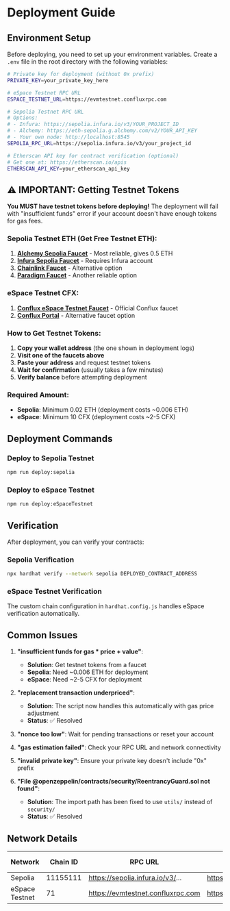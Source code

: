 # Deployment Guide

## Environment Setup

Before deploying, you need to set up your environment variables. Create a `.env` file in the root directory with the following variables:

```bash
# Private key for deployment (without 0x prefix)
PRIVATE_KEY=your_private_key_here

# eSpace Testnet RPC URL
ESPACE_TESTNET_URL=https://evmtestnet.confluxrpc.com

# Sepolia Testnet RPC URL
# Options:
# - Infura: https://sepolia.infura.io/v3/YOUR_PROJECT_ID
# - Alchemy: https://eth-sepolia.g.alchemy.com/v2/YOUR_API_KEY
# - Your own node: http://localhost:8545
SEPOLIA_RPC_URL=https://sepolia.infura.io/v3/your_project_id

# Etherscan API key for contract verification (optional)
# Get one at: https://etherscan.io/apis
ETHERSCAN_API_KEY=your_etherscan_api_key
```

## ⚠️ IMPORTANT: Getting Testnet Tokens

**You MUST have testnet tokens before deploying!** The deployment will fail with "insufficient funds" error if your account doesn't have enough tokens for gas fees.

### Sepolia Testnet ETH (Get Free Testnet ETH):

1. **[Alchemy Sepolia Faucet](https://sepoliafaucet.com/)** - Most reliable, gives 0.5 ETH
2. **[Infura Sepolia Faucet](https://www.infura.io/faucet/sepolia)** - Requires Infura account
3. **[Chainlink Faucet](https://faucets.chain.link/sepolia)** - Alternative option
4. **[Paradigm Faucet](https://faucet.paradigm.xyz/)** - Another reliable option

### eSpace Testnet CFX:

1. **[Conflux eSpace Testnet Faucet](https://efaucet.confluxnetwork.org/)** - Official Conflux faucet
2. **[Conflux Portal](https://portal.confluxnetwork.org/)** - Alternative faucet option

### How to Get Testnet Tokens:
1. **Copy your wallet address** (the one shown in deployment logs)
2. **Visit one of the faucets above**
3. **Paste your address** and request testnet tokens
4. **Wait for confirmation** (usually takes a few minutes)
5. **Verify balance** before attempting deployment

### Required Amount:
- **Sepolia**: Minimum 0.02 ETH (deployment costs ~0.006 ETH)
- **eSpace**: Minimum 10 CFX (deployment costs ~2-5 CFX)

## Deployment Commands

### Deploy to Sepolia Testnet
```bash
npm run deploy:sepolia
```

### Deploy to eSpace Testnet
```bash
npm run deploy:eSpaceTestnet
```

## Verification

After deployment, you can verify your contracts:

### Sepolia Verification
```bash
npx hardhat verify --network sepolia DEPLOYED_CONTRACT_ADDRESS
```

### eSpace Testnet Verification
The custom chain configuration in `hardhat.config.js` handles eSpace verification automatically.

## Common Issues

1. **"insufficient funds for gas * price + value"**: 
   - **Solution**: Get testnet tokens from a faucet
   - **Sepolia**: Need ~0.006 ETH for deployment
   - **eSpace**: Need ~2-5 CFX for deployment

2. **"replacement transaction underpriced"**: 
   - **Solution**: The script now handles this automatically with gas price adjustment
   - **Status**: ✅ Resolved

3. **"nonce too low"**: Wait for pending transactions or reset your account
4. **"gas estimation failed"**: Check your RPC URL and network connectivity
5. **"invalid private key"**: Ensure your private key doesn't include "0x" prefix
6. **"File @openzeppelin/contracts/security/ReentrancyGuard.sol not found"**: 
   - **Solution**: The import path has been fixed to use `utils/` instead of `security/`
   - **Status**: ✅ Resolved

## Network Details

| Network | Chain ID | RPC URL | Explorer | Faucet | Native Token |
|---------|----------|---------|----------|---------|--------------|
| Sepolia | 11155111 | https://sepolia.infura.io/v3/... | https://sepolia.etherscan.io | [Alchemy](https://sepoliafaucet.com/) | ETH |
| eSpace Testnet | 71 | https://evmtestnet.confluxrpc.com | https://evmtestnet.confluxscan.org | [Conflux](https://efaucet.confluxnetwork.org/) | CFX | 